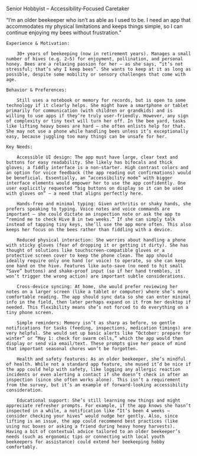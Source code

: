 Senior Hobbyist – Accessibility‑Focused Caretaker

“I’m an older beekeeper who isn’t as able as I used to be. I need an app that accommodates my physical limitations and keeps things simple, so I can continue enjoying my bees without frustration.”

    Experience & Motivation: 
    
        30+ years of beekeeping (now in retirement years). Manages a small number of hives (e.g. 2–5) for enjoyment, pollination, and personal honey. Bees are a relaxing passion for her – as she says, “it’s not stressful; that’s why I keep bees”. She wants to keep at it as long as possible, despite some mobility or sensory challenges that come with age.

    Behavior & Preferences: 
    
        Still uses a notebook or memory for records, but is open to some technology if it clearly helps. She might have a smartphone or tablet primarily for communication (with children or grandkids) and is willing to use apps if they’re truly user-friendly. However, any sign of complexity or tiny text will turn her off. In the bee yard, tasks like lifting heavy boxes are hard – she often enlists help for that. She may not use a phone while handling bees unless it’s exceptionally easy, because juggling too many things can be unsafe for her.

    Key Needs:

        Accessible UI design: The app must have large, clear text and buttons for easy readability. She likely has bifocals and thick gloves; a fiddly interface is a non-starter. High contrast colors and an option for voice feedback (the app reading out confirmations) would be beneficial. Essentially, an “accessibility mode” with bigger interface elements would empower her to use the app confidently. One user explicitly requested “big buttons on display so it can be used with gloves on” – a need that aligns perfectly here.

        Hands-free and minimal typing: Given arthritis or shaky hands, she prefers speaking to typing. Voice notes and voice commands are important – she could dictate an inspection note or ask the app to “remind me to check Hive B in two weeks.” If she can simply talk instead of tapping tiny keys, she’ll use the app more often. This also keeps her focus on the bees rather than fiddling with a device.

        Reduced physical interaction: She worries about handling a phone with sticky gloves (fear of dropping it or getting it dirty). She has thought of solutions like touchscreen-compatible gloves or a protective screen cover to keep the phone clean. The app should ideally require only one hand (or voice) to operate, so she can keep one hand on the hive. Features like auto-save (no need to hit small “Save” buttons) and shake-proof input (so if her hand trembles, it won’t trigger the wrong action) are important subtle considerations.

        Cross-device syncing: At home, she would prefer reviewing her notes on a larger screen (like a tablet or computer) where she’s more comfortable reading. The app should sync data so she can enter minimal info in the field, then later perhaps expand on it from her desktop if needed. This flexibility means she’s not forced to do everything on a tiny phone screen.

        Simple reminders: Memory isn’t as sharp as before, so gentle notifications for tasks (feeding, inspections, medication timings) are very helpful. She would set up basic alerts like “October: prepare for winter” or “May 1: check for swarm cells,” which the app would then display or send via email/text. These prompts give her peace of mind that important seasonal chores won’t be forgotten.

        Health and safety features: As an older beekeeper, she’s mindful of health. While not a standard app feature, she mused it’d be nice if the app could help with safety, like logging any allergic reaction incidents or even alerting a contact if she doesn’t check in after an inspection (since she often works alone). This isn’t a requirement from the survey, but it’s an example of forward-looking accessibility consideration.

        Educational support: She’s still learning new things and might appreciate refresher prompts. For example, if the app knows she hasn’t inspected in a while, a notification like “It’s been 4 weeks – consider checking your hives” would nudge her gently. Also, since lifting is an issue, the app could recommend best practices (like using nuc boxes or asking a friend during heavy honey harvests). Having a bit of contextual advice tailored to an older beekeeper’s needs (such as ergonomic tips or connecting with local youth beekeepers for assistance) could extend her beekeeping hobby comfortably.